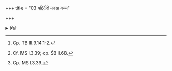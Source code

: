 +++
title = "03 यद्दिदीक्षे मनसा यच्च"

+++

<details><summary>थिते</summary>

3. With yad didikṣe...[^1] having sprinkled water over his head thrice by means of the folded hands, the sacrificer orders, "Do you lead us towards the greater wealth,"[^2] and also recites ud it te vasuvittamā...."[^3]   

[^1]: Cp. TB III.9.14.1-2.  

[^2]: Cf. MS I.3.39; cp. ŚB II.68.  

[^3]: Cp. MS I.3.39.
</details>
